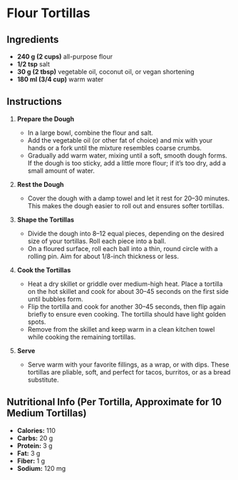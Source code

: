 # Flour Tortillas 

## Ingredients
- **240 g (2 cups)** all-purpose flour
- **1/2 tsp** salt
- **30 g (2 tbsp)** vegetable oil, coconut oil, or vegan shortening
- **180 ml (3/4 cup)** warm water

## Instructions
1. **Prepare the Dough**  
   - In a large bowl, combine the flour and salt.  
   - Add the vegetable oil (or other fat of choice) and mix with your hands or a fork until the mixture resembles coarse crumbs.  
   - Gradually add warm water, mixing until a soft, smooth dough forms. If the dough is too sticky, add a little more flour; if it’s too dry, add a small amount of water.

2. **Rest the Dough**  
   - Cover the dough with a damp towel and let it rest for 20–30 minutes. This makes the dough easier to roll out and ensures softer tortillas.

3. **Shape the Tortillas**  
   - Divide the dough into 8–12 equal pieces, depending on the desired size of your tortillas. Roll each piece into a ball.  
   - On a floured surface, roll each ball into a thin, round circle with a rolling pin. Aim for about 1/8-inch thickness or less.

4. **Cook the Tortillas**  
   - Heat a dry skillet or griddle over medium-high heat. Place a tortilla on the hot skillet and cook for about 30–45 seconds on the first side until bubbles form.  
   - Flip the tortilla and cook for another 30–45 seconds, then flip again briefly to ensure even cooking. The tortilla should have light golden spots.  
   - Remove from the skillet and keep warm in a clean kitchen towel while cooking the remaining tortillas.

5. **Serve**  
   - Serve warm with your favorite fillings, as a wrap, or with dips. These tortillas are pliable, soft, and perfect for tacos, burritos, or as a bread substitute.

## Nutritional Info (Per Tortilla, Approximate for 10 Medium Tortillas)
- **Calories:** 110  
- **Carbs:** 20 g  
- **Protein:** 3 g  
- **Fat:** 3 g  
- **Fiber:** 1 g  
- **Sodium:** 120 mg